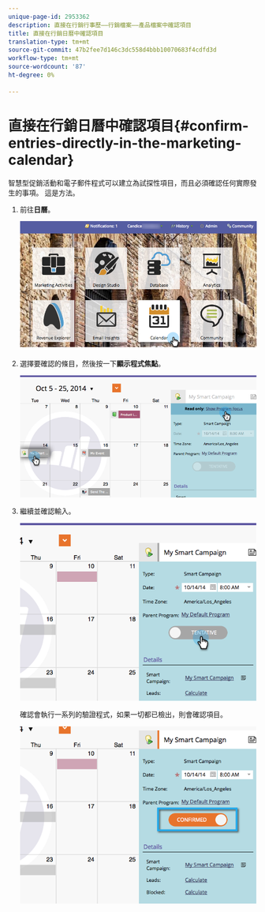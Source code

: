 ```yaml
---
unique-page-id: 2953362
description: 直接在行銷行事歷——行銷檔案——產品檔案中確認項目
title: 直接在行銷日曆中確認項目
translation-type: tm+mt
source-git-commit: 47b2fee7d146c3dc558d4bbb10070683f4cdfd3d
workflow-type: tm+mt
source-wordcount: '87'
ht-degree: 0%

---
```



# 直接在行銷日曆中確認項目{#confirm-entries-directly-in-the-marketing-calendar}

智慧型促銷活動和電子郵件程式可以建立為試探性項目，而且必須確認任何實際發生的事項。 這是方法。

1. 前往&#x200B;**日曆**。

   ![](assets/2017-05-10-15-30-47-5.png)

1. 選擇要確認的條目，然後按一下&#x200B;**顯示程式焦點**。

   ![](assets/image2014-10-20-13-3a22-3a15.png)

1. 繼續並確認輸入。

   ![](assets/image2014-10-20-13-3a22-3a26.png)

   確認會執行一系列的驗證程式，如果一切都已檢出，則會確認項目。

   ![](assets/image2014-10-20-13-3a22-3a36.png)

